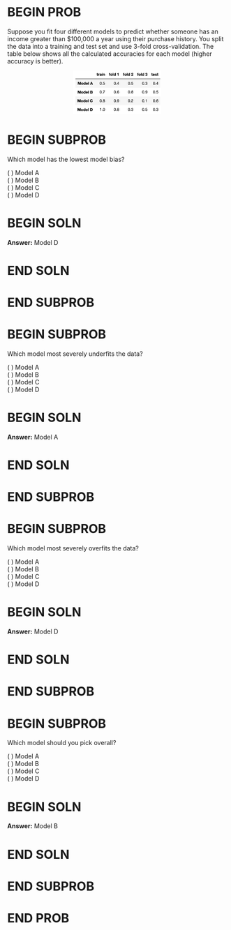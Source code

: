 # BEGIN PROB

Suppose you fit four different models to predict whether someone has an income greater than \$100,000 a year using their purchase history. You split the data into a training and test set and use 3-fold cross-validation. The table below shows all the calculated accuracies for each model (higher accuracy is better).

<center><img src="../../assets/images/sp24-final/train-valid-test.png" style="width: 40%; height: auto;"></center>


# BEGIN SUBPROB

Which model has the lowest model bias?

( ) Model A  
( ) Model B  
( ) Model C  
( ) Model D

# BEGIN SOLN

**Answer:** Model D

# END SOLN

# END SUBPROB



# BEGIN SUBPROB

Which model most severely underfits the data?

( ) Model A  
( ) Model B  
( ) Model C  
( ) Model D

# BEGIN SOLN

**Answer:**  Model A

# END SOLN

# END SUBPROB



# BEGIN SUBPROB

Which model most severely overfits the data?

( ) Model A  
( ) Model B  
( ) Model C  
( ) Model D

# BEGIN SOLN

**Answer:** Model D

# END SOLN

# END SUBPROB



# BEGIN SUBPROB

Which model should you pick overall?

( ) Model A  
( ) Model B  
( ) Model C  
( ) Model D

# BEGIN SOLN

**Answer:** Model B

# END SOLN

# END SUBPROB

# END PROB